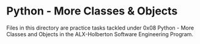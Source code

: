 # Python - More Classes & Objects
Files in this directory are practice tasks tackled under 0x08 Python  - More Classes and Objects in the ALX-Holberton Software Engineering Program.
